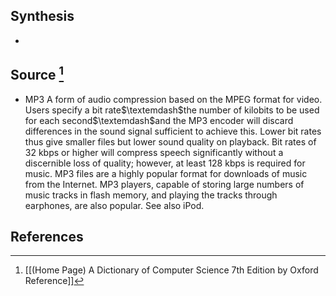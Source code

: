 ## Synthesis
- 
## Source [^1]
- MP3 A form of audio compression based on the MPEG format for video. Users specify a bit rate$\textemdash$the number of kilobits to be used for each second$\textemdash$and the MP3 encoder will discard differences in the sound signal sufficient to achieve this. Lower bit rates thus give smaller files but lower sound quality on playback. Bit rates of 32 kbps or higher will compress speech significantly without a discernible loss of quality; however, at least 128 kbps is required for music. MP3 files are a highly popular format for downloads of music from the Internet. MP3 players, capable of storing large numbers of music tracks in flash memory, and playing the tracks through earphones, are also popular. See also iPod.
## References

[^1]: [[(Home Page) A Dictionary of Computer Science 7th Edition by Oxford Reference]]